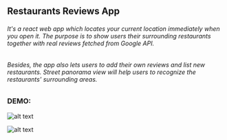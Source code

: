 ## Restaurants Reviews App

###### It's a react web app which locates your current location immediately when you open it. The purpose is to show users their surrounding restaurants together with real reviews fetched from Google API.

###### Besides, the app also lets users to add their own reviews and list new restaurants. Street panorama view will help users to recognize the restaurants' surrounding areas.  

### DEMO:

![alt text](https://res.cloudinary.com/dfjficus1/image/upload/v1548139636/screencapture-localhost-3000-2019-01-22-08_45_41.png "Restaurant Reviews 1")</div>

![alt text](https://res.cloudinary.com/dfjficus1/image/upload/v1548139775/screencapture-localhost-3000-2019-01-22-08_47_33.png "Openning hours")</div>
